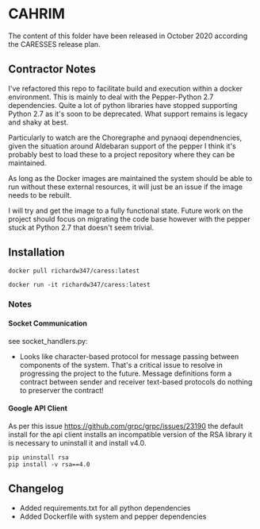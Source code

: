 # CAHRIM

The content of this folder have been released in October 2020 according the CARESSES release plan.

## Contractor Notes

I've refactored this repo to facilitate build and execution within a docker environment. This is mainly to deal with the Pepper-Python 2.7 dependencies. Quite a lot of python libraries have stopped supporting Python 2.7 as it's soon to be deprecated. What support remains is legacy and shaky at best.

Particularly to watch are the Choregraphe and pynaoqi dependnencies, given the situation around Aldebaran support of the pepper I think it's probably best to load these to a project repository where they can be maintained.

As long as the Docker images are maintained the system should be able to run without these external resources, it will just be an issue if the image needs to be rebuilt.

I will try and get the image to a fully functional state. Future work on the project should focus on migrating the code base however with the pepper stuck at Python 2.7 that doesn't seem trivial.

## Installation

```
docker pull richardw347/caress:latest
```

```
docker run -it richardw347/caress:latest
```

### Notes

#### Socket Communication

see socket_handlers.py:

* Looks like character-based protocol for message passing between components of the system. That's a critical issue to resolve in progressing the project to the future. Message definitions form a contract between sender and receiver text-based protocols do nothing to preserver the contract!

#### Google API Client

As per this issue <https://github.com/grpc/grpc/issues/23190> the default install for the api client installs an incompatible version of the RSA library it is necessary to uninstall it and install v4.0.

```
pip uninstall rsa
pip install -v rsa==4.0
```

## Changelog

* Added requirements.txt for all python dependencies
* Added Dockerfile with system and pepper dependencies
